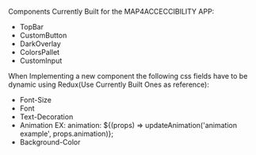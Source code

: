 Components Currently Built for the MAP4ACCECCIBILITY APP:
- TopBar
- CustomButton
- DarkOverlay
- ColorsPallet
- CustomInput

When Implementing a new component the following css fields have to be dynamic using Redux(Use Currently Built Ones as reference):
- Font-Size
- Font
- Text-Decoration
- Animation EX: animation: ${(props) => updateAnimation('animation example', props.animation)};
- Background-Color
